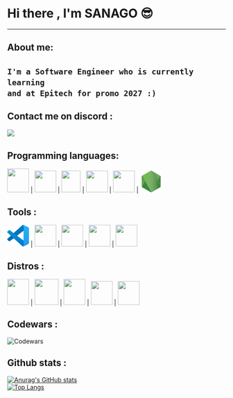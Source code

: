 # Hi there , I'm SANAGO 😎
---
## About me:


`I'm a Software Engineer who is currently learning `<br>`and at Epitech for promo 2027 :)`
---

## Contact me on discord :
<img src="https://discord.c99.nl/widget/theme-3/707863977493004399.png">

## Programming languages:
<p>
<img src="https://media.discordapp.net/attachments/998966700806508684/1042937826880262305/unknown.png" height=55px width=50px> | 
<img src="https://pluspng.com/img-png/logo-javascript-png-javascript-tutorials-400.png" height=50px width=50px> | 
<img src="https://logodownload.org/wp-content/uploads/2016/10/html5-logo-8.png" height=50px width=44px> | 
<img src="https://cdn1.iconfinder.com/data/icons/logotypes/32/badge-css-3-512.png" height=50px width=50px> | 
<img src="https://sass-lang.com/assets/img/styleguide/seal-color-aef0354c.png" height=50px width=50px> | 
<img src="https://raw.githubusercontent.com/github/explore/master/topics/nodejs/nodejs.png" height=50px width=50px>
</p>

## Tools :

<p>
<img src="https://raw.githubusercontent.com/github/explore/master/topics/visual-studio-code/visual-studio-code.png" height=50px width=50px> | 
<img src="https://visualstudio.microsoft.com/wp-content/uploads/2021/10/Product-Icon.svg" height=50px width=50px> | 
<img src="https://cdn4.iconfinder.com/data/icons/social-media-and-logos-11/32/Logo_Github-512.png" height=50px width=50px> | 
<img src="https://www.svgrepo.com/show/331488/mongodb.svg" height=50px width=50px> | 
<img src="https://logosandtypes.com/wp-content/uploads/2020/11/npm.svg" height=50px width=50px>
</p>

## Distros :
<p>
<img src="https://cdn.discordapp.com/attachments/998966700806508684/1042939119719952496/unknown.png" height=60px width=50px> | 
<img src="https://cdn.discordapp.com/attachments/998966700806508684/1042939754720804874/unknown.png" height=60px width=55px> | 
<img src="https://duckduckgo.com/i/3a8cda34.png" height=60px width=50px> | 
<img src="https://media.discordapp.net/attachments/998966700806508684/1042940125035900938/unknown.png" height=55px width=50px> | 
<img src="https://cdn.discordapp.com/attachments/1003624877758103604/1047085023750279168/unknown.png" height=55px width=50px>
</p>

## Codewars :
![Codewars](https://www.codewars.com/users/SANAGOdev/badges/large)

## Github stats :
[![Anurag's GitHub stats](https://github-readme-stats.vercel.app/api?username=SANAGOdev&show_icons=true&include_all_commits=true&count_private=true&theme=tokyonight)](https://github.com/anuraghazra/github-readme-stats)<br>
[![Top Langs](https://github-readme-stats.vercel.app/api/top-langs/?username=SANAGOdev&&theme=tokyonight&layout=compact&langs_count=10)](https://github.com/anuraghazra/github-readme-stats)<br>

